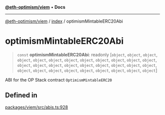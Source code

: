 [**@eth-optimism/viem**](../../README.md) • **Docs**

***

[@eth-optimism/viem](../../README.md) / [index](../README.md) / optimismMintableERC20Abi

# optimismMintableERC20Abi

> `const` **optimismMintableERC20Abi**: readonly [`object`, `object`, `object`, `object`, `object`, `object`, `object`, `object`, `object`, `object`, `object`, `object`, `object`, `object`, `object`, `object`, `object`, `object`, `object`, `object`, `object`, `object`, `object`, `object`, `object`, `object`, `object`, `object`, `object`, `object`]

ABI for the OP Stack contract `OptimismMintableERC20`

## Defined in

[packages/viem/src/abis.ts:928](https://github.com/ethereum-optimism/ecosystem/blob/17cffb9f4d194af60c7c1f0d0e30d41e88fba084/packages/viem/src/abis.ts#L928)
